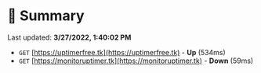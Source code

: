 # 📖 Summary
Last updated: **3/27/2022, 1:40:02 PM**

- `GET` [https://uptimerfree.tk](https://uptimerfree.tk) - **Up** (534ms)
- `GET` [https://monitoruptimer.tk](https://monitoruptimer.tk) - **Down** (59ms)
